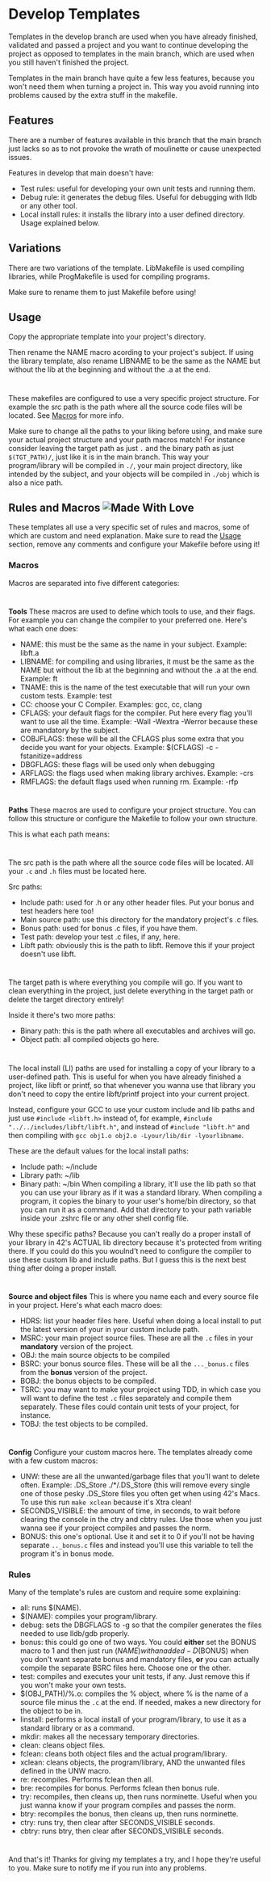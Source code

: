 # Develop Templates

Templates in the develop branch are used when you have already finished, validated and passed a project and you want to continue developing the project as opposed to templates in the main branch, which are used when you still haven't finished the project.

Templates in the main branch have quite a few less features, because you won't need them when turning a project in. This way you avoid running into problems caused by the extra stuff in the makefile.

## Features
There are a number of features available in this branch that the main branch just lacks so as to not provoke the wrath of moulinette or cause unexpected issues.

Features in develop that main doesn't have:
* Test rules: useful for developing your own unit tests and running them.
* Debug rule: it generates the debug files. Useful for debugging with lldb or any other tool.
* Local install rules: it installs the library into a user defined directory. Usage explained below.

## Variations
There are two variations of the template.
LibMakefile is used compiling libraries, while ProgMakefile is used for compiling programs.

Make sure to rename them to just Makefile before using!

## Usage
Copy the appropriate template into your project's directory.

Then rename the NAME macro acording to your project's subject.
If using the library template, also rename LIBNAME to be the same as the NAME but without the lib at the  beginning and without the .a at the end.

#
These makefiles are configured to use a very specific project structure.
For example the src path is the path where all the source code files will be located.
See [Macros](https://github.com/NorielSylvire/42-Makefile-Template/tree/develop?tab=readme-ov-file#macros) for more info.

Make sure to change all the paths to your liking before using, and make sure your actual project structure and your path macros match!
For instance consider leaving the target path as just `.` and the binary path as just `$(TGT_PATH)/`, just like it is in the main branch.
This way your program/library will be compiled in `./`, your main project directory, like intended by the subject, and your objects will be compiled in `./obj` which is also a nice path.

## Rules and Macros <img src="https://img.shields.io/badge/Made%20With-Love-orange.svg" alt="Made With Love"/>
These templates all use a very specific set of rules and macros, some of which are custom and need explanation.
Make sure to read the [Usage](https://github.com/NorielSylvire/42-Makefile-Template/tree/develop?tab=readme-ov-file#usage) section, remove any comments and configure your Makefile before using it!

### Macros
Macros are separated into five different categories:

#
**Tools**
These macros are used to define which tools to use, and their flags. For example you can change the compiler to your preferred one.
Here's what each one does:
* NAME: this must be the same as the name in your subject. Example: libft.a
* LIBNAME: for compiling and using libraries, it must be the same as the NAME but without the lib at the beginning and without the .a at the end. Example: ft
* TNAME: this is the name of the test executable that will run your own custom tests. Example: test
* CC: choose your C Compiler. Examples: gcc, cc, clang
* CFLAGS: your default flags for the compiler. Put here every flag you'll want to use all the time. Example: -Wall -Wextra -Werror because these are mandatory by the subject.
* COBJFLAGS: these will be all the CFLAGS plus some extra that you decide you want for your objects. Example: $(CFLAGS) -c -fstanitize=address
* DBGFLAGS: these flags will be used only when debugging
* ARFLAGS: the flags used when making library archives. Example: -crs
* RMFLAGS: the default flags used when running rm. Example: -rfp

#
**Paths**
These macros are used to configure your project structure.
You can follow this structure or configure the Makefile to follow your own structure.

This is what each path means:

#
The src path is the path where all the source code files will be located.
All your `.c` and `.h` files must be located here.

Src paths:
* Include path: used for .h or any other header files. Put your bonus and test headers here too!
* Main source path: use this directory for the mandatory project's .c files.
* Bonus path: used for bonus .c files, if you have them.
* Test path: develop your test .c files, if any, here.
* Libft path: obviously this is the path to libft. Remove this if your project doesn't use  libft.

#
The target path is where everything you compile will go.
If you want to clean everything in the project, just delete everything in the target path or delete the target directory entirely!

Inside it there's two more paths:
* Binary path: this is the path where all executables and archives will go.
* Object path: all compiled objects go here.

#
The local install (LI) paths are used for installing a copy of your library to a user-defined path.
This is useful for when you have already finished a project, like libft or printf, so that whenever you wanna use that library you don't need to copy the entire libft/printf project into your current project.

Instead, configure your GCC to use your custom include and lib paths and just use  `#include <libft.h>` instead of, for example, `#include "../../includes/libft/libft.h"`, and instead of `#include "libft.h"` and then compiling with `gcc obj1.o obj2.o -Lyour/lib/dir -lyourlibname`.

These are the default values for the local install paths:
* Include path: ~/include
* Library path: ~/lib
* Binary path: ~/bin
When compiling a library, it'll use the lib path so that you can use your library as if it was a standard library.
When compiling a program, it copies the binary to your user's home/bin directory, so that you can run it as a command. Add that directory to your path variable inside your .zshrc file or any other shell config file.

Why these specific paths? Because you can't really do a proper install of your library in 42's ACTUAL lib directory because it's protected from writing there.
If you could do this you woulnd't need to configure the compiler to use these custom lib and include paths.
But I guess this is the next best thing after doing a proper install.

#
**Source and object files**
This is where you name each and every source file in your project.
Here's what each macro does:
* HDRS: list your header files here. Useful when doing a local install to put the latest version of your in your custom include path.
* MSRC: your main project source files. These are all the `.c` files in your **mandatory** version of the project.
* OBJ: the main source objects to be compiled
* BSRC: your bonus source files. These will be all the `..._bonus.c` files from the **bonus** version of the project.
* BOBJ: the bonus objects to be compiled.
* TSRC: you may want to make your project using TDD, in which case you will want to define the test `.c` files separately and compile them separately. These files could contain unit tests of your project, for instance.
* TOBJ: the test objects to be compiled.

#
**Config**
Configure your custom macros here.
The templates already come with a few custom macros:
* UNW: these are all the unwanted/garbage files that you'll want to delete often. Example: .DS_Store ./*/.DS_Store (this will remove every single one of those pesky .DS_Store files you often get when using 42's Macs. To use this run `make xclean` because it's Xtra clean!
* SECONDS_VISIBLE: the amount of time, in seconds, to wait before clearing the console in the ctry and cbtry rules. Use those when you just wanna see if your project compiles and passes the norm.
* BONUS: this one's optional. Use it and set it to 0 if you'll not be having separate `.._bonus.c` files and instead you'll use this variable to tell the program it's in bonus mode.

### Rules
Many of the template's rules are custom and require some explaining:
* all: runs $(NAME).
* $(NAME): compiles your program/library.
* debug: sets the DBGFLAGS to -g so that the compiler generates the files needed to use lldb/gdb properly.
* bonus: this could go one of two ways. You could **either** set the BONUS macro to 1 and then just run $(NAME) with an added -D$(BONUS) when you don't want separate bonus and mandatory files, **or** you can actually compile the separate BSRC files here. Choose one or the other.
* test: compiles and executes your unit tests, if any. Just remove this if you won't make your own tests.
* $(OBJ_PATH)/%.o: compiles the % object, where % is the name of a source file minus the `.c` at the end. If needed, makes a new directory for the object to be in.
* linstall: performs a local install of your program/library, to use it as a standard library or as a command.
* mkdir: makes all the necessary temporary directories.
* clean: cleans object files.
* fclean: cleans both object files and the actual program/library.
* xclean: cleans objects, the program/library, AND the unwanted files defined in the UNW macro.
* re: recompiles. Performs fclean then all.
* bre: recompiles for bonus. Performs fclean then bonus rule.
* try: recompiles, then cleans up, then runs norminette. Useful when you just wanna know if your program compiles and passes the norm.
* btry: recompiles the bonus, then cleans up, then runs norminette.
* ctry: runs try, then clear after SECONDS_VISIBLE seconds.
* cbtry: runs btry, then clear after SECONDS_VISIBLE seconds.

#
And that's it!
Thanks for giving my templates a try, and I hope they're useful to you.
Make sure to notify me if you run into any problems.
